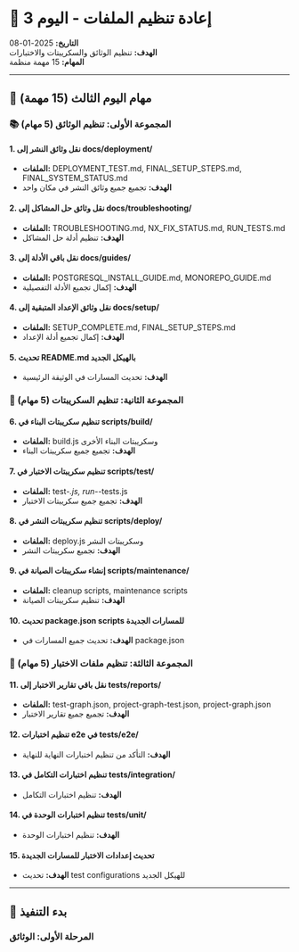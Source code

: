 # 📅 إعادة تنظيم الملفات - اليوم 3

**التاريخ:** 2025-01-08  
**الهدف:** تنظيم الوثائق والسكريبتات والاختبارات  
**المهام:** 15 مهمة منظمة  

---

## 🎯 مهام اليوم الثالث (15 مهمة)

### 📚 المجموعة الأولى: تنظيم الوثائق (5 مهام)

#### 1. نقل وثائق النشر إلى docs/deployment/
- **الملفات:** DEPLOYMENT_TEST.md, FINAL_SETUP_STEPS.md, FINAL_SYSTEM_STATUS.md
- **الهدف:** تجميع جميع وثائق النشر في مكان واحد

#### 2. نقل وثائق حل المشاكل إلى docs/troubleshooting/
- **الملفات:** TROUBLESHOOTING.md, NX_FIX_STATUS.md, RUN_TESTS.md
- **الهدف:** تنظيم أدلة حل المشاكل

#### 3. نقل باقي الأدلة إلى docs/guides/
- **الملفات:** POSTGRESQL_INSTALL_GUIDE.md, MONOREPO_GUIDE.md
- **الهدف:** إكمال تجميع الأدلة التفصيلية

#### 4. نقل وثائق الإعداد المتبقية إلى docs/setup/
- **الملفات:** SETUP_COMPLETE.md, FINAL_SETUP_STEPS.md
- **الهدف:** إكمال تجميع أدلة الإعداد

#### 5. تحديث README.md بالهيكل الجديد
- **الهدف:** تحديث المسارات في الوثيقة الرئيسية

### 🔧 المجموعة الثانية: تنظيم السكريبتات (5 مهام)

#### 6. تنظيم سكريبتات البناء في scripts/build/
- **الملفات:** build.js وسكريبتات البناء الأخرى
- **الهدف:** تجميع جميع سكريبتات البناء

#### 7. تنظيم سكريبتات الاختبار في scripts/test/
- **الملفات:** test-*.js, run-*-tests.js
- **الهدف:** تجميع جميع سكريبتات الاختبار

#### 8. تنظيم سكريبتات النشر في scripts/deploy/
- **الملفات:** deploy.js وسكريبتات النشر
- **الهدف:** تجميع سكريبتات النشر

#### 9. إنشاء سكريبتات الصيانة في scripts/maintenance/
- **الملفات:** cleanup scripts, maintenance scripts
- **الهدف:** تنظيم سكريبتات الصيانة

#### 10. تحديث package.json scripts للمسارات الجديدة
- **الهدف:** تحديث جميع المسارات في package.json

### 🧪 المجموعة الثالثة: تنظيم ملفات الاختبار (5 مهام)

#### 11. نقل باقي تقارير الاختبار إلى tests/reports/
- **الملفات:** test-graph.json, project-graph-test.json, project-graph.json
- **الهدف:** تجميع جميع تقارير الاختبار

#### 12. تنظيم اختبارات e2e في tests/e2e/
- **الهدف:** التأكد من تنظيم اختبارات النهاية للنهاية

#### 13. تنظيم اختبارات التكامل في tests/integration/
- **الهدف:** تنظيم اختبارات التكامل

#### 14. تنظيم اختبارات الوحدة في tests/unit/
- **الهدف:** تنظيم اختبارات الوحدة

#### 15. تحديث إعدادات الاختبار للمسارات الجديدة
- **الهدف:** تحديث test configurations للهيكل الجديد

---

## 🚀 بدء التنفيذ

### المرحلة الأولى: الوثائق